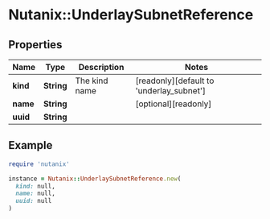 # Nutanix::UnderlaySubnetReference

## Properties

| Name | Type | Description | Notes |
| ---- | ---- | ----------- | ----- |
| **kind** | **String** | The kind name | [readonly][default to &#39;underlay_subnet&#39;] |
| **name** | **String** |  | [optional][readonly] |
| **uuid** | **String** |  |  |

## Example

```ruby
require 'nutanix'

instance = Nutanix::UnderlaySubnetReference.new(
  kind: null,
  name: null,
  uuid: null
)
```


